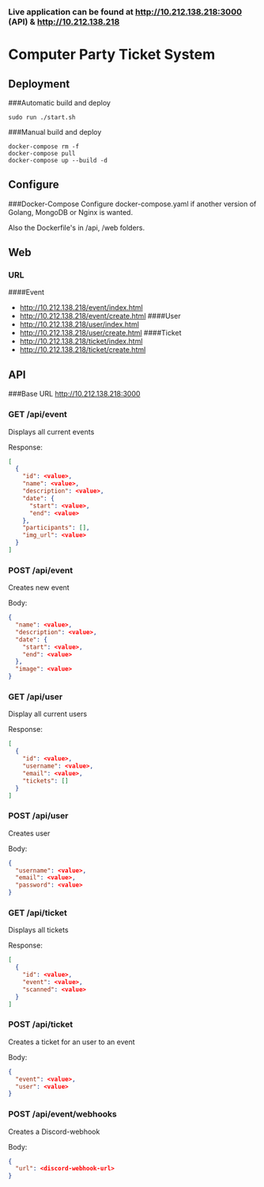 ### Live application can be found at http://10.212.138.218:3000 (API) & http://10.212.138.218


# Computer Party Ticket System

## Deployment

###Automatic build and deploy
```
sudo run ./start.sh
```

###Manual build and deploy
```
docker-compose rm -f
docker-compose pull
docker-compose up --build -d
```


## Configure
###Docker-Compose
Configure docker-compose.yaml if another version of Golang, MongoDB or Nginx is wanted. 

Also the Dockerfile's in /api, /web folders.

## Web
### URL
####Event
* http://10.212.138.218/event/index.html
* http://10.212.138.218/event/create.html
####User
 * http://10.212.138.218/user/index.html
 * http://10.212.138.218/user/create.html
####Ticket
* http://10.212.138.218/ticket/index.html
* http://10.212.138.218/ticket/create.html


## API
###Base URL
http://10.212.138.218:3000

### GET /api/event
Displays all current events

Response:
```json
[
  {
    "id": <value>,
    "name": <value>,
    "description": <value>,
    "date": {
      "start": <value>,
      "end": <value>
    },
    "participants": [],
    "img_url": <value>
  }
]
```
### POST /api/event
Creates new event

Body:
```json
{
  "name": <value>,
  "description": <value>,
  "date": {
    "start": <value>,
    "end": <value>
  },
  "image": <value>
}
```

### GET /api/user
Display all current users

Response:
```json
[
  {
    "id": <value>,
    "username": <value>,
    "email": <value>,
    "tickets": []
  }
]
```
### POST /api/user
Creates user

Body:
```json
{
  "username": <value>,
  "email": <value>,
  "password": <value>
}
```
### GET /api/ticket
Displays all tickets

Response:
```json
[
  {
    "id": <value>,
    "event": <value>,
    "scanned": <value>
  }
]
```
### POST /api/ticket
Creates a ticket for an user to an event

Body:
```json
{
  "event": <value>,
  "user": <value>
}
```

### POST /api/event/webhooks
Creates a Discord-webhook

Body:
```json
{
  "url": <discord-webhook-url>
}
```
